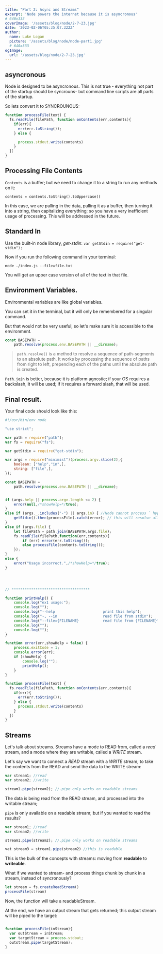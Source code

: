 ```yaml
---
title: "Part 2: Async and Streams"
excerpt: 'Node powers the internet because it is asyncronous'
# 640x333
coverImage: '/assets/blog/node/2-7-23.jpg'
date: '2023-02-06T05:35:07.322Z'
author:
  name: Luke Logan
  picture: '/assets/blog/node/node-part1.jpg'
  # 640x333
ogImage:
  url: '/assets/blog/node/2-7-23.jpg'
---
```



## asyncronous

Node is designed to be asyncronous. This is not true - everything not part of the startup should be syncrouns- but command line scripts are all parts of the startup.

So lets convert it to SYNCROUNOUS:

```js
function processFile(text) {
  fs.readFile(filePath, function onContents(err,contents){
    if(err){
      err(err.toString());
    } else {

      process.stdout.write(contents)
    }
  })
}
```

## Processing File Contents

`Contents` is a buffer; but we need to change it to a string to run any methods on it:

`contents = contents.toString().toUppercase()`

In this case, we are pulling in the data, pulling it as a buffer, then turning it into a string, then capitalizing everything; so you have a very inefficient usage of processing. This will be addressed in the future.

## Standard In

Use the built-in node library, *get-stdin*:
`var getStdin = require("get-stdin");`

Now if you run the following command in your terminal:

` node ./index.js --file=file.txt `

You will get an upper case version of all of the text in that file.


## Environment Variables.

Environmental variables are like global variables.

You can set it in the terminal, but it will only be remembered for a singular command.

But that would not be very useful, so let's make sure it is accessible to the environment.

```js
const BASEPATH =
	path.resolve(process.env.BASEPATH || __dirname);
  ```

> `path.resolve()` is a method to resolve a sequence of path-segments to an absolute path. It works by processing the sequence of paths from right to left, prepending each of the paths until the absolute path is created.


`Path.join` is better, because it is platform agnostic; if your OS requires a backslash, it will be used; if it requires a forward slash, that will be used.
## Final result.

Your final code should look like this:

```js
#!/usr/bin/env node

"use strict";

var path = require("path");
var fs = require("fs");

var getStdin = require("get-stdin");

var args = require("minimist")(process.argv.slice(2),{
	boolean: ["help","in",],
	string: ["file",],
});

const BASEPATH =
	path.resolve(process.env.BASEPATH || __dirname);


if (args.help || process.argv.length <= 2) {
	error(null,/*showHelp=*/true);
}
else if (args._.includes("-") || args.in) { //Node cannot process ` hyphen, so it must be proccessed as a string this way
	getStdin().then(processFile).catch(error); // this will resolve all promises; all errors will be processed as an error.
}
else if (args.file) {
	let filePath = path.join(BASEPATH,args.file);
	fs.readFile(filePath,function(err,contents){
		if (err) error(err.toString());
		else processFile(contents.toString());
	});
}
else {
	error("Usage incorrect.",/*showHelp=*/true);
}




// ************************************

function printHelp() {
	console.log("ex1 usage:");
	console.log("");
	console.log("--help                      print this help");
	console.log("-, --in                     read file from stdin");
	console.log("--file={FILENAME}           read file from {FILENAME}");
	console.log("");
	console.log("");
}

function error(err,showHelp = false) {
	process.exitCode = 1;
	console.error(err);
	if (showHelp) {
		console.log("");
		printHelp();
	}
}

function processFile(text) {
  fs.readFile(filePath, function onContents(err,contents){
    if(err){
      err(err.toString());
    } else {
      process.stdout.write(contents)
    }
  })
}

```


## Streams

Let's talk about streams. Streams have a mode to READ from, called a *read* stream, and a mode where they are writable, called a *WRITE* stream.

Let's say we want to connect a *READ* stream with a *WRITE* stream, to take the contents from the READ and send the data to the WRITE stream:

```js
var stream1; //read
var stream2; //write

stream1.pipe(stream2); //.pipe only works on readable streams
```

The data is being read from the READ stream, and processed into the writable stream;

`pipe` is only available on a readable stream; but if you wanted to read the results?

```js
var stream1; //read
var stream2; //write

stream1.pipe(stream2); //.pipe only works on readable streams

vat stream3 = stream1.pipe(stream2) //this is readable
```

This is the bulk of the concepts with streams: moving from **readable** to **writeable**.

What if we wanted to stream- and process things chunk by chunk in a stream, instead of syncronously?


```js
let stream = fs.createReadStream()
processFile(stream)
```

Now, the function will take a readableStream.

At the end, we have an output stream that gets returned; this output stream will be piped to the target:

```js

function processFile(inStream){
  var outStream = inStream;
  var targetStream = process.stdout;
  outstream.pipe(targetStream);
}

```


